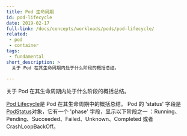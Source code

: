 ```yaml
---
title: Pod 生命周期
id: pod-lifecycle
date: 2019-02-17
full-link: /docs/concepts/workloads/pods/pod-lifecycle/
related:
 - pod
 - container
tags:
 - fundamental
short_description: >
  关于 Pod 在其生命周期内处于什么阶段的概括总结。
 
---
```

<!--
 A high-level summary of what phase the Pod is in within its lifecyle.
-->

关于 Pod 在其生命周期内处于什么阶段的概括总结。

<!--more--> 

<!--
The [Pod Lifecycle](/docs/concepts/workloads/pods/pod-lifecycle/) is a high level summary of where a Pod is in its lifecyle.  A Pod’s `status` field is a [PodStatus](/docs/reference/generated/kubernetes-api/v1.13/#podstatus-v1-core) object, which has a `phase` field that displays one of the following phases: Running, Pending, Succeeded, Failed, Unknown, Completed, or CrashLoopBackOff.
-->

[Pod Lifecycle](/docs/concepts/workloads/pods/pod-lifecycle/)是 Pod 在其生命周期中的概括总结。 Pod 的 'status' 字段是 [PodStatus](/docs/reference/generated/kubernetes-api/v1.13/#podstatus-v1-core)对象，它有一个 'phase' 字段，显示以下阶段之一 ：Running、Pending、Succeeded、Failed、Unknown、Completed 或者 CrashLoopBackOff。
